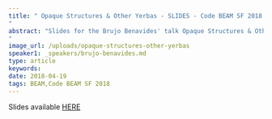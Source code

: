 ```yaml
---
title: " Opaque Structures & Other Yerbas - SLIDES - Code BEAM SF 2018
"
abstract: "Slides for the Brujo Benavides' talk Opaque Structures & Other Yerbas - Code BEAM SF 2018
"
image_url: /uploads/opaque-structures-other-yerbas
speaker1: _speakers/brujo-benavides.md
type: article
keywords: 
date: 2018-04-19
tags: BEAM,Code BEAM SF 2018
---
```

Slides available <a href="http://s3.amazonaws.com/erlang-conferences-production/media/files/000/000/882/original/Brujo_Benavides_-_Opaque_Structures___Other_Yerbas.pdf?1524156535" target="_blank">HERE</a>
